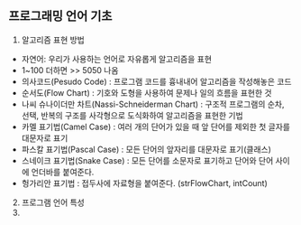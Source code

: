 ## 프로그래밍 언어 기초
1. 알고리즘 표현 방법
- 자연어: 우리가 사용하는 언어로 자유롭게 알고리즘을 표현
- 1~100 더하면 >> 5050 나옴 
- 의사코드(Pesudo Code) : 프로그램 코드를 흉내내어 알고리즘을 작성해놓은 코드
- 순서도(Flow Chart) : 기호와 도형을 사용하여 문제나 일의 흐름을 표현한 것
- 나씨 슈나이더만 차트(Nassi-Schneiderman Chart) : 구조적 프로그램의 순차, 선택, 반복의 구조를 사각형으로 도식화하여 알고리즘을 표현한 기법
- 카멜 표기법(Camel Case) : 여러 개의 단어가 있을 때 앞 단어를 제외한 첫 글자를 대문자로 표기
- 파스칼 표기법(Pascal Case) : 모든 단어의 앞자리를 대문자로 표기(클래스)
- 스네이크 표기법(Snake Case) : 모든 단어를 소문자로 표기하고 단어와 단어 사이에 언더바를 붙여준다.
- 헝가리안 표기법 : 접두사에 자료형을 붙여준다. (strFlowChart, intCount)

2. 프로그램 언어 특성
3. 
